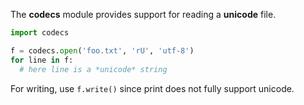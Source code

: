 The **codecs** module provides support for reading a **unicode** file.
    
```python    
import codecs

f = codecs.open('foo.txt', 'rU', 'utf-8')
for line in f:
  # here line is a *unicode* string
```

For writing, use `f.write()` since print does not fully support unicode.

